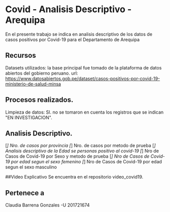 # Covid - Analisis Descriptivo - Arequipa

En el presente trabajo se indica en analisis descriptivo de los datos de casos positivos por Covid-19 para el Departamento de Arequipa

## Recursos
Datasets utilizados: la base principal fue tomado de la plataforma de datos abiertos del gobierno peruano.
url: https://www.datosabiertos.gob.pe/dataset/casos-positivos-por-covid-19-ministerio-de-salud-minsa

## Procesos realizados.
Limpieza de datos: SI. no se tomaron en cuenta los registros que se indican "EN INVESTIGACION".

## Analisis Descriptivo.

[*] Nro. de casos por provincia 
[*] Nro. de casos por metodo de prueba
[*] Analisis descriptivo de la Edad se personas positivo al covid-19
[*] Nro de Casos de Covid-19 por Sexo y metodo de prueba 
[*] Nro de Casos de Covid-19 por edad segun el sexo femenino 
[*] Nro de Casos de Covid-19 por edad segun el sexo masculino

##Video Explicativo
Se encuentra en el repositorio video_covid19.

## Pertenece a 
Claudia Barrena Gonzales -U 201721674
